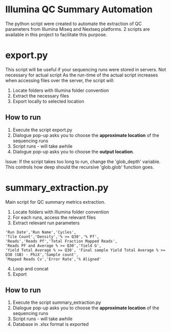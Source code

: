 # Illumina QC Summary Automation
The python script were created to automate the extraction of QC parameters from Illumina Miseq and Nextseq platforms. 2 scripts are available in this project to facilitate this purpose.

# export.py
This script will be useful if your sequencing runs were stored in servers. Not necessary for actual script
As the run-time of the actual script increases when accessing files over the server, the script will:
1) Locate folders with Illumina folder convention
2) Extract the necessary files
3) Export locally to selected location

## How to run
1) Execute the script export.py
2) Dialogue pop-up asks you to choose the **approximate location** of the sequencing runs
3) Script runs - will take awhile
4) Dialogue pop-up asks you to choose the **output location**.

Issue: If the script takes too long to run, change the 'glob_depth' variable. This controls how deep should the recursive 'glob.glob' function goes.

# summary_extraction.py
Main script for QC summary metrics extraction.
1) Locate folders with Illumina folder convention
2) For each runs, access the relevant files
3) Extract relevant run parameters

```
'Run Date','Run Name','Cycles',
'Tile Count','Density','% >= Q30','% Pf',
'Reads','Reads Pf','Total Fraction Mapped Reads',
'Reads PF and Average % >= Q30','Yield G',
'Yield Total Average % >= Q30', 'Final sample Yield Total Average % >= Q30 (GB) - PhiX','Sample count',
'Mapped Reads Cv','Error Rate','% Aligned'
```

4) Loop and concat
5) Export

## How to run
1) Execute the script summary_extraction.py
2) Dialogue pop-up asks you to choose the **approximate location** of the sequencing runs
3) Script runs - will take awhile
4) Database in .xlsx format is exported
